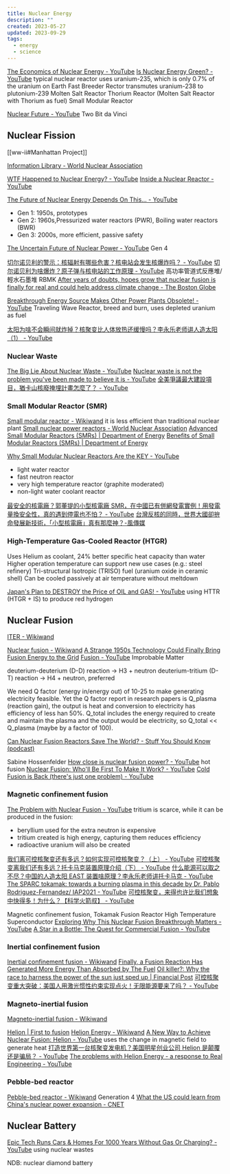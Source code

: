 ```yaml
---
title: Nuclear Energy
description: ""
created: 2023-05-27
updated: 2023-09-29
tags:
  - energy
  - science
---
```


[The Economics of Nuclear Energy - YouTube](https://www.youtube.com/watch?v=UC_BCz0pzMw)
[Is Nuclear Energy Green? - YouTube](https://www.youtube.com/watch?v=0kahih8RT1k)
typical nuclear reactor uses uranium-235, which is only 0.7% of the uranium on Earth
Fast Breeder Rector transmutes uranium-238 to plutonium-239
Molten Salt Reactor
Thorium Reactor (Molten Salt Reactor with Thorium as fuel)
Small Modular Reactor

[Nuclear Future - YouTube](https://www.youtube.com/playlist?list=PLHebb5GJgeFeohV1B4H2uwjpbUIFSaJDf) Two Bit da Vinci

## Nuclear Fission

[[ww-ii#Manhattan Project]]

[Information Library - World Nuclear Association](http://www.world-nuclear.org/information-library/nuclear-fuel-cycle/nuclear-power-reactors.aspx)

[WTF Happened to Nuclear Energy? - YouTube](https://www.youtube.com/watch?v=QzTgZ6kOEM8)
[Inside a Nuclear Reactor - YouTube](https://www.youtube.com/watch?v=P99C051arMo)

[The Future of Nuclear Energy Depends On This... - YouTube](https://www.youtube.com/watch?v=9p-ZxTnNdF4)

- Gen 1: 1950s, prototypes
- Gen 2: 1960s,Pressurized water reactors (PWR), Boiling water reactors (BWR)
- Gen 3: 2000s, more efficient, passive safety

[The Uncertain Future of Nuclear Power - YouTube](https://www.youtube.com/watch?v=INl3pCXm6Tw) Gen 4

[切尔诺贝利的警示：核辐射有哪些危害？核电站会发生核爆炸吗？ - YouTube](https://www.youtube.com/watch?v=BaNj2K73NPY)
[切尔诺贝利为啥爆炸？原子弹与核电站的工作原理 - YouTube](https://www.youtube.com/watch?v=hOUyWmcO6D8)
高功率管道式反應堆/輕水石墨堆 RBMK
[After years of doubts, hopes grow that nuclear fusion is finally for real and could help address climate change - The Boston Globe](https://www.bostonglobe.com/2021/12/22/science/after-years-doubts-hopes-grow-that-nuclear-fusion-is-finally-real-could-help-address-climate-change/)

[Breakthrough Energy Source Makes Other Power Plants Obsolete! - YouTube](https://www.youtube.com/watch?v=Pct9rD4B2x4) Traveling Wave Reactor, breed and burn, uses depleted uranium as fuel

[太阳为啥不会瞬间就炸掉？核聚变比人体放热还缓慢吗？李永乐老师讲人造太阳（1） - YouTube](https://www.youtube.com/watch?v=vqXkZOL1nQs&t=2s)

### Nuclear Waste

[The Big Lie About Nuclear Waste - YouTube](https://www.youtube.com/watch?v=IzQ3gFRj0Bc)
[Nuclear waste is not the problem you've been made to believe it is - YouTube](https://www.youtube.com/watch?v=aDUvCLAp0uU)
[全美爭議最大建設項目，猶卡山核廢掩埋計畫怎麼了？ - YouTube](https://www.youtube.com/watch?v=8rFetRg1DTg)

### Small Modular Reactor (SMR)

[Small modular reactor - Wikiwand](https://www.wikiwand.com/en/Small_modular_reactor) it is less efficient than traditional nuclear plant
[Small nuclear power reactors - World Nuclear Association](http://www.world-nuclear.org/information-library/nuclear-fuel-cycle/nuclear-power-reactors/small-nuclear-power-reactors.aspx)
[Advanced Small Modular Reactors (SMRs) | Department of Energy](https://www.energy.gov/ne/advanced-small-modular-reactors-smrs)
[Benefits of Small Modular Reactors (SMRs) | Department of Energy](https://www.energy.gov/ne/benefits-small-modular-reactors-smrs)

[Why Small Modular Nuclear Reactors Are the KEY - YouTube](https://www.youtube.com/watch?v=UJ_b8y0LbMw)

- light water reactor
- fast neutron reactor
- very high temperature reactor (graphite moderated)
- non-light water coolant reactor

[最安全的核電廠？郭董提的小型核電廠 SMR，在中國已有併網發電實例！用發電量換安全性，真的遇到停電也不怕？ - YouTube](https://www.youtube.com/watch?v=29WGNfuxIxc)
[台灣反核的同時，世界大國卻拚命發展新技術，「小型核電廠」真有那麼神？-風傳媒](https://www.storm.mg/lifestyle/4116728)

### High-Temperature Gas-Cooled Reactor (HTGR)

Uses Helium as coolant, 24% better specific heat capacity than water
Higher operation temperature can support new use cases (e.g.: steel refinery)
Tri-structural Isotropic (TRISO) fuel (uranium oxide in ceramic shell)
Can be cooled passively at air temperature without meltdown

[Japan's Plan to DESTROY the Price of OIL and GAS! - YouTube](https://www.youtube.com/watch?v=_uTZWaJU6ho) using HTTR (HTGR + IS) to produce red hydrogen

## Nuclear Fusion

[ITER - Wikiwand](https://www.wikiwand.com/en/iter)

[Nuclear fusion - Wikiwand](https://www.wikiwand.com/en/Nuclear_fusion)
[A Strange 1950s Technology Could Finally Bring Fusion Energy to the Grid](https://www.inverse.com/science/stellarator-nuclear-fusion-reactor)
[Fusion - YouTube](https://www.youtube.com/playlist?list=PLbhKQRV6Toq4ocE3C1EwVbeY4ofwrPLn_) Improbable Matter

deuterium-deuterium (D-D) reaction -> H3 + neutron
deuterium-tritium (D-T) reaction -> H4 + neutron, preferred

We need Q factor (energy in/energy out) of 10-25 to make generating electricity feasible.
Yet the Q factor report in research papers is Q_plasma (reaction gain), the output is heat and conversion to electricity has efficiency of less han 50%.
Q_total includes the energy required to create and maintain the plasma and the output would be electricity, so Q_total << Q_plasma (maybe by a factor of 100).

[Can Nuclear Fusion Reactors Save The World? - Stuff You Should Know (podcast)](https://player.fm/series/stuff-you-should-know/can-nuclear-fusion-reactors-save-the-world)

Sabine Hossenfelder
[How close is nuclear fusion power? - YouTube](https://www.youtube.com/watch?v=LJ4W1g-6JiY) hot fusion
[Nuclear Fusion: Who'll Be First To Make It Work? - YouTube](https://www.youtube.com/watch?v=23W0t5-Ll)
[Cold Fusion is Back (there's just one problem) - YouTube](https://www.youtube.com/watch?v=ZbzcYQVrTxQ)

### Magnetic confinement fusion

[The Problem with Nuclear Fusion - YouTube](https://www.youtube.com/watch?v=BzK0ydOF0oU) tritium is scarce, while it can be produced in the fusion:

- beryllium used for the extra neutron is expensive
- tritium created is high energy, capturing them reduces efficiency
- radioactive uranium will also be created

[我们离可控核聚变还有多远？如何实现可控核聚变？（上） - YouTube](https://www.youtube.com/watch?v=Scd7_Cxh3Io)
[可控核聚变离我们还有多远？托卡马克装置原理介绍（下） - YouTube](https://www.youtube.com/watch?v=Z8ft0LHD-fU)
[什么能源可以取之不尽？中国的人造太阳 EAST 装置啥原理？李永乐老师讲托卡马克 - YouTube](https://www.youtube.com/watch?v=q-9wxg9tQRk)
[The SPARC tokamak: towards a burning plasma in this decade by Dr. Pablo Rodriguez-Fernandez/ IAP2021 - YouTube](https://www.youtube.com/watch?v=h8uYNhevRtk)
[可控核聚变，来得也许比我们想象中快得多！为什么？【科学火箭叔】 - YouTube](https://www.youtube.com/watch?v=HvRY7TtHZ7w)

Magnetic confinement fusion, Tokamak Fusion Reactor
High Temperature Superconductor
[Exploring Why This Nuclear Fusion Breakthrough Matters - YouTube](https://www.youtube.com/watch?v=-KEwkWjADEA)
[A Star in a Bottle: The Quest for Commercial Fusion - YouTube](https://www.youtube.com/watch?app=desktop&v=WdoI1X5m96s)

### Inertial confinement fusion

[Inertial confinement fusion - Wikiwand](https://www.wikiwand.com/en/Inertial_confinement_fusion)
[Finally, a Fusion Reaction Has Generated More Energy Than Absorbed by The Fuel](https://www.sciencealert.com/for-the-first-time-a-fusion-reaction-has-generated-more-energy-than-absorbed-by-the-fuel)
[Oil killer?: Why the race to harness the power of the sun just sped up | Financial Post](https://financialpost.com/commodities/energy/nuclear-fusion-why-the-race-to-harness-the-power-of-the-sun-just-sped-up)
[可控核聚变重大突破：美国人用激光惯性约束实现点火！无限能源要来了吗？ - YouTube](https://www.youtube.com/watch?v=jr6Qu4m2tgI)

### Magneto-inertial fusion

[Magneto-inertial fusion - Wikiwand](https://www.wikiwand.com/en/Magneto-inertial_fusion)

[Helion | First to fusion](https://www.helionenergy.com/)
[Helion Energy - Wikiwand](https://www.wikiwand.com/en/Helion_Energy)
[A New Way to Achieve Nuclear Fusion: Helion - YouTube](https://www.youtube.com/watch?v=_bDXXWQxK38) uses the change in magnetic field to generate heat
[打造世界第一台核聚变发电机？美国明星创业公司 Helion 是颠覆还是骗局？ - YouTube](https://www.youtube.com/watch?v=vn9WGg1ybt8)
[The problems with Helion Energy - a response to Real Engineering - YouTube](https://www.youtube.com/watch?v=3vUPhsFoniw)

### Pebble-bed reactor

[Pebble-bed reactor - Wikiwand](https://www.wikiwand.com/en/Pebble-bed_reactor) Generation 4
[What the US could learn from China's nuclear power expansion - CNET](https://www.cnet.com/news/why-the-us-should-learn-from-chinas-nuclear-power-expansion/)

## Nuclear Battery

[Epic Tech Runs Cars & Homes For 1000 Years Without Gas Or Charging? - YouTube](https://www.youtube.com/watch?v=tfoX-YMkTAo) using nuclear wastes

NDB: nuclear diamond battery
